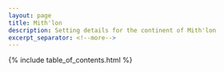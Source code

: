 ```yaml
---
layout: page
title: Mith'lon
description: Setting details for the continent of Mith'lon
excerpt_separator: <!--more-->
---
```


{% include table_of_contents.html %}
